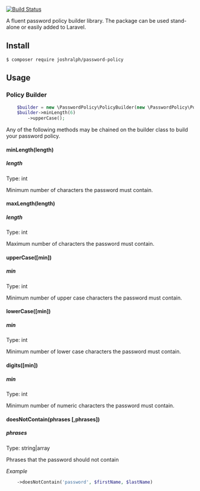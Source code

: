 [![Build Status](https://api.travis-ci.org/joshralph93/password-policy.svg?branch=master)](https://travis-ci.org/joshralph93/password-policy)

A fluent password policy builder library. The package can be used stand-alone or easily added to Laravel. 

## Install
```
$ composer require joshralph/password-policy
```

## Usage

### Policy Builder

```php
    $builder = new \PasswordPolicy\PolicyBuilder(new \PasswordPolicy\Policy);
    $builder->minLength(6)
        ->upperCase();
```

Any of the following methods may be chained on the builder class to build your password policy.

#### minLength(length)

##### length
Type: int

Minimum number of characters the password must contain.

#### maxLength(length)

##### length
Type: int

Maximum number of characters the password must contain.

#### upperCase([min])

##### min
Type: int

Minimum number of upper case characters the password must contain.

#### lowerCase([min])

##### min
Type: int

Minimum number of lower case characters the password must contain.

#### digits([min])

##### min
Type: int

Minimum number of numeric characters the password must contain.

#### doesNotContain(phrases [,phrases])

##### phrases
Type: string|array

Phrases that the password should not contain

*Example*

```php
    ->doesNotContain('password', $firstName, $lastName)
```


